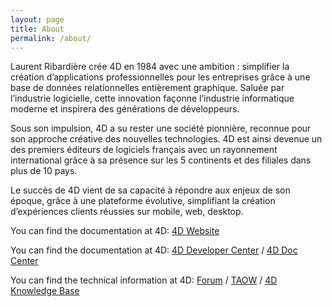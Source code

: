 ```yaml
---
layout: page
title: About
permalink: /about/
---
```




Laurent Ribardière crée 4D en 1984 avec une ambition : simplifier la création d’applications professionnelles pour les entreprises grâce à une base de données relationnelles entièrement graphique. Saluée par l’industrie logicielle, cette innovation façonne l’industrie informatique moderne et inspirera des générations de développeurs.

Sous son impulsion, 4D a su rester une société pionnière, reconnue pour son approche créative des nouvelles technologies. 4D est ainsi devenue un des premiers éditeurs de logiciels français avec un rayonnement international grâce à sa présence sur les 5 continents et des filiales dans plus de 10 pays.

Le succès de 4D vient de sa capacité à répondre aux enjeux de son époque, grâce à une plateforme évolutive, simplifiant la création d’expériences clients réussies sur mobile, web, desktop.

You can find the documentation at 4D:
[4D Website](https://fr.4d.com/)

You can find the documentation at 4D:
[4D Developer Center](https://developer.4d.com/) /
[4D Doc Center](https://doc.4d.com/4Dv18/4D/18/Liste-alphabetique-des-commandes.902-4504285.fr.html)

You can find the technical information at 4D:
[Forum](https://forums.4d.com/MyHome/FR) /
[TAOW](https://taow.4d.com/Home/home.fr.html) /
[4D Knowledge Base](https://kb.4d.com/)
